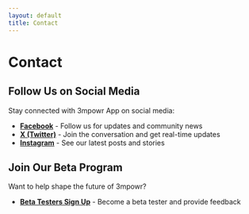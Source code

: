 ```yaml
---
layout: default
title: Contact
---
```


# Contact

## Follow Us on Social Media

Stay connected with 3mpowr App on social media:

- **[Facebook](https://www.facebook.com/3mpowrapp)** - Follow us for updates and community news
- **[X (Twitter)](https://x.com/3mpowrApp0816)** - Join the conversation and get real-time updates
- **[Instagram](https://www.instagram.com/3mpowrapp/)** - See our latest posts and stories

## Join Our Beta Program

Want to help shape the future of 3mpowr?

- **[Beta Testers Sign Up](https://docs.google.com/forms/d/e/1FAIpQLScY599ZYJtpRakd421ADGZumejk2WjmbVvpUknw2uHAzTNx9A/viewform?usp=header)** - Become a beta tester and provide feedback
